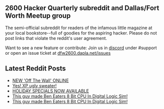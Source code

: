 ## 2600 Hacker Quarterly subreddit and Dallas/Fort Worth Meetup group
The semi-official subreddit for readers of the infamous little magazine at your local bookstore--full of goodies for the aspiring hacker. Please do not post links that violate the reddit's user agreement.

Want to see a new feature or contribute: 
Join us in [discord](https://dfw2600.dapla.net/chat) under #support or open an issue ticket at [dfw2600.dapla.net/issues](https://dfw2600.dapla.net/issues)

## Latest Reddit Posts
<!-- BLOG-POST-LIST:START -->
- [NEW 'Off The Wall' ONLINE](https://2600.com/wall/28-11-2023)
- [Yes! XP ugly sweater!](https://www.reddit.com/r/2600/comments/186ceoi/yes_xp_ugly_sweater/)
- [HOLIDAY SPECIALS NOW AVAILABLE](https://2600.com/content/holiday-specials-now-available)
- [This guy made Ben Eaters 8 Bit CPU In Digital Logic Sim!](https://www.reddit.com/r/2600/comments/184y4uv/this_guy_made_ben_eaters_8_bit_cpu_in_digital/)
- [This guy made Ben Eaters 8 Bit CPU In Digital Logic Sim!](https://www.reddit.com/r/2600/comments/184y4uw/this_guy_made_ben_eaters_8_bit_cpu_in_digital/)
<!-- BLOG-POST-LIST:END -->
